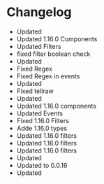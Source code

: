 # Changelog 
- Updated
- Updated 1.16.0 Components
- Updated Filters
- fixed filter boolean check
- Updated
- Fixed Regex
- Fixed Regex in events
- Updated
- Fixed tellraw
- Updated
- Updated 1.16.0 components
- Updated Events
- Fixed 1.16.0 Filters
- Adde 1.16.0 types
- Updated 1.16.0 filters
- Updated 1.16.0 filters
- Updated 1.16.0 filters
- Updated
- Updated to 0.0.16
- Updated